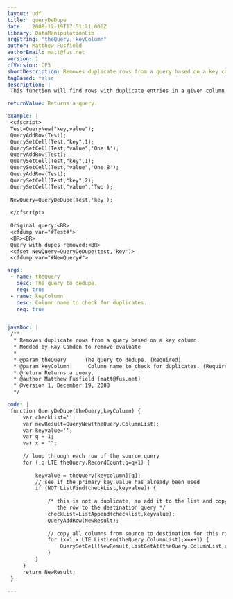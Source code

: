 ```yaml
---
layout: udf
title:  queryDeDupe
date:   2008-12-19T17:51:21.000Z
library: DataManipulationLib
argString: "theQuery, keyColumn"
author: Matthew Fusfield
authorEmail: matt@fus.net
version: 1
cfVersion: CF5
shortDescription: Removes duplicate rows from a query based on a key column.
tagBased: false
description: |
 This function will find rows with duplicate entries in a given column. Useful for filtering Verity results containing database primary keys in CUSTOM1 or CUSTOM2 fields and anywhere else where duplicate database rows might be present.

returnValue: Returns a query.

example: |
 <cfscript>
 Test=QueryNew("key,value");
 QueryAddRow(Test);
 QuerySetCell(Test,"key",1);
 QuerySetCell(Test,"value",'One A');
 QueryAddRow(Test);
 QuerySetCell(Test,"key",1);
 QuerySetCell(Test,"value",'One B');
 QueryAddRow(Test);
 QuerySetCell(Test,"key",2);
 QuerySetCell(Test,"value",'Two');
 
 NewQuery=QueryDeDupe(Test,'key');
 
 </cfscript>
 
 Original query:<BR>
 <cfdump var="#Test#">
 <BR><BR>
 Query with dupes removed:<BR>
 <cfset NewQuery=QueryDeDupe(test,'key')>
 <cfdump var="#NewQuery#">

args:
 - name: theQuery
   desc: The query to dedupe.
   req: true
 - name: keyColumn
   desc: Column name to check for duplicates.
   req: true


javaDoc: |
 /**
  * Removes duplicate rows from a query based on a key column.
  * Modded by Ray Camden to remove evaluate
  * 
  * @param theQuery      The query to dedupe. (Required)
  * @param keyColumn      Column name to check for duplicates. (Required)
  * @return Returns a query. 
  * @author Matthew Fusfield (matt@fus.net) 
  * @version 1, December 19, 2008 
  */

code: |
 function QueryDeDupe(theQuery,keyColumn) {
     var checkList='';
     var newResult=QueryNew(theQuery.ColumnList);
     var keyvalue='';
     var q = 1;
     var x = "";
     
     // loop through each row of the source query
     for (;q LTE theQuery.RecordCount;q=q+1) {
 
         keyvalue = theQuery[keycolumn][q];
         // see if the primary key value has already been used
         if (NOT ListFind(checkList,keyvalue)) {
             
             /* this is not a duplicate, so add it to the list and copy
                the row to the destination query */
             checkList=ListAppend(checklist,keyvalue);
             QueryAddRow(NewResult);
             
             // copy all columns from source to destination for this row
             for (x=1;x LTE ListLen(theQuery.ColumnList);x=x+1) {
                 QuerySetCell(NewResult,ListGetAt(theQuery.ColumnList,x),theQuery[ListGetAt(theQuery.ColumnList,x)][q]);
             }
         }
     }
     return NewResult;
 }

---
```


